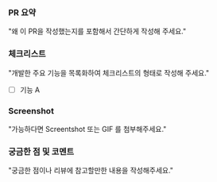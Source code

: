 ### PR 요약

"왜 이 PR을 작성했는지를 포함해서 간단하게 작성해 주세요."

### 체크리스트

"개발한 주요 기능을 목록화하여 체크리스트의 형태로 작성해 주세요."

- [ ] 기능 A

### Screenshot

"가능하다면 Screentshot 또는 GIF 를 첨부해주세요."

### 궁금한 점 및 코멘트

"궁금한 점이나 리뷰에 참고할만한 내용을 작성해주세요."
